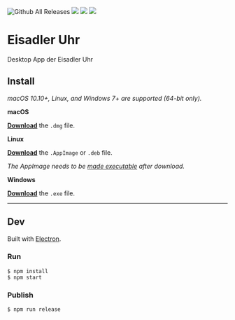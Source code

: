 ![Github All Releases](https://img.shields.io/github/downloads/christianwgd/eisadler-uhr/total.svg)
![](https://badgen.net/badge/platform/macos/green?icon=apple)
![](https://badgen.net/badge/platform/windows/green?icon=windows)
![](https://badgen.net/badge/platform/linux/green?icon=linux)

# Eisadler Uhr

Desktop App der Eisadler Uhr

## Install

*macOS 10.10+, Linux, and Windows 7+ are supported (64-bit only).*

**macOS**

[**Download**](https://github.com/christianwgd/eisadler-uhr/releases/latest) the `.dmg` file.

**Linux**

[**Download**](https://github.com/christianwgd/eisadler-uhr/releases/latest) the `.AppImage` or `.deb` file.

*The AppImage needs to be [made executable](http://discourse.appimage.org/t/how-to-make-an-appimage-executable/80) after download.*

**Windows**

[**Download**](https://github.com/christianwgd/eisadler-uhr/releases/latest) the `.exe` file.

---

## Dev

Built with [Electron](https://electronjs.org).

### Run

```
$ npm install
$ npm start
```

### Publish

```
$ npm run release
```
